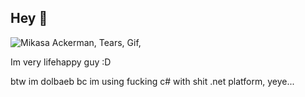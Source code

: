 ## Hey 👋

![Mikasa Ackerman,  Tears, Gif,](https://github.com/user-attachments/assets/8b08337f-cb19-4289-b2a7-3f404af07ec6)

Im very lifehappy guy :D

btw im dolbaeb bc im using fucking c# with shit .net platform, yeye...
